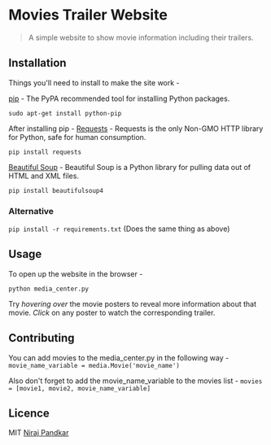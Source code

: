 # Movies Trailer Website

> A simple website to show movie information including their trailers.

## Installation

Things you'll need to install to make the site work - 

[pip](https://pip.pypa.io/en/stable/) - The PyPA recommended tool for installing Python packages.

`sudo apt-get install python-pip`

After installing pip - 
[Requests](http://docs.python-requests.org/en/master/) - Requests is the only Non-GMO HTTP library for Python, safe for human consumption.

`pip install requests`

[Beautiful Soup](https://www.crummy.com/software/BeautifulSoup/bs4/doc/) - Beautiful Soup is a Python library for pulling data out of HTML and XML files.

`pip install beautifulsoup4`

### Alternative

`pip install -r requirements.txt` (Does the same thing as above)

## Usage

To open up the website in the browser - 

`python media_center.py`

Try _hovering over_ the movie posters to reveal more information about that movie.
_Click_ on any poster to watch the corresponding trailer.

## Contributing

You can add movies to the media_center.py in the following way - 
`movie_name_variable = media.Movie('movie_name')`

Also don't forget to add the movie_name_variable to the movies list - 
`movies = [movie1, movie2, movie_name_variable]`

## Licence

MIT [Niraj Pandkar](https://github.com/nirajpandkar)